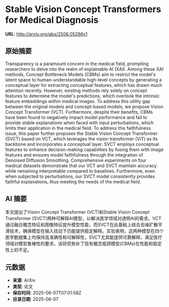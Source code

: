 # Stable Vision Concept Transformers for Medical Diagnosis

**URL**: http://arxiv.org/abs/2506.05286v1

## 原始摘要

Transparency is a paramount concern in the medical field, prompting
researchers to delve into the realm of explainable AI (XAI). Among these XAI
methods, Concept Bottleneck Models (CBMs) aim to restrict the model's latent
space to human-understandable high-level concepts by generating a conceptual
layer for extracting conceptual features, which has drawn much attention
recently. However, existing methods rely solely on concept features to
determine the model's predictions, which overlook the intrinsic feature
embeddings within medical images. To address this utility gap between the
original models and concept-based models, we propose Vision Concept Transformer
(VCT). Furthermore, despite their benefits, CBMs have been found to negatively
impact model performance and fail to provide stable explanations when faced
with input perturbations, which limits their application in the medical field.
To address this faithfulness issue, this paper further proposes the Stable
Vision Concept Transformer (SVCT) based on VCT, which leverages the vision
transformer (ViT) as its backbone and incorporates a conceptual layer. SVCT
employs conceptual features to enhance decision-making capabilities by fusing
them with image features and ensures model faithfulness through the integration
of Denoised Diffusion Smoothing. Comprehensive experiments on four medical
datasets demonstrate that our VCT and SVCT maintain accuracy while remaining
interpretable compared to baselines. Furthermore, even when subjected to
perturbations, our SVCT model consistently provides faithful explanations, thus
meeting the needs of the medical field.


## AI 摘要

本文提出了Vision Concept Transformer (VCT)和Stable Vision Concept Transformer (SVCT)两种可解释AI模型，以解决医学领域对透明AI的需求。VCT通过融合概念特征和图像特征提升模型性能，而SVCT在此基础上结合去噪扩散平滑技术，确保模型在输入扰动下仍能提供稳定解释。实验表明，这两种模型在四个医学数据集上均保持高准确性和可解释性，SVCT尤其能提供可靠解释，满足医疗领域对模型鲁棒性的要求。该研究弥补了现有概念瓶颈模型(CBMs)在性能和稳定性上的不足。

## 元数据

- **来源**: ArXiv
- **类型**: 论文
- **保存时间**: 2025-06-07T07:01:58Z
- **目录日期**: 2025-06-07

